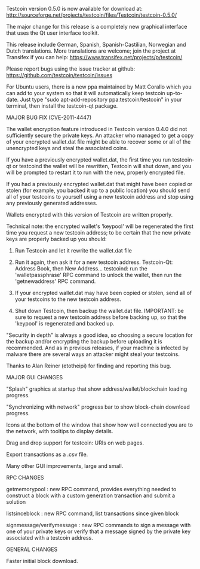 Testcoin version 0.5.0 is now available for download at:
http://sourceforge.net/projects/testcoin/files/Testcoin/testcoin-0.5.0/

The major change for this release is a completely new graphical interface that uses the Qt user interface toolkit.

This release include German, Spanish, Spanish-Castilian, Norwegian and Dutch translations. More translations are welcome; join the project at Transifex if you can help:
https://www.transifex.net/projects/p/testcoin/

Please report bugs using the issue tracker at github:
https://github.com/testcoin/testcoin/issues

For Ubuntu users, there is a new ppa maintained by Matt Corallo which you can add to your system so that it will automatically keep testcoin up-to-date.  Just type "sudo apt-add-repository ppa:testcoin/testcoin" in your terminal, then install the testcoin-qt package.

MAJOR BUG FIX  (CVE-2011-4447)

The wallet encryption feature introduced in Testcoin version 0.4.0 did not sufficiently secure the private keys. An attacker who
managed to get a copy of your encrypted wallet.dat file might be able to recover some or all of the unencrypted keys and steal the
associated coins.

If you have a previously encrypted wallet.dat, the first time you run testcoin-qt or testcoind the wallet will be rewritten, Testcoin will
shut down, and you will be prompted to restart it to run with the new, properly encrypted file.

If you had a previously encrypted wallet.dat that might have been copied or stolen (for example, you backed it up to a public
location) you should send all of your testcoins to yourself using a new testcoin address and stop using any previously generated addresses.

Wallets encrypted with this version of Testcoin are written properly.

Technical note: the encrypted wallet's 'keypool' will be regenerated the first time you request a new testcoin address; to be certain that the
new private keys are properly backed up you should:

1. Run Testcoin and let it rewrite the wallet.dat file

2. Run it again, then ask it for a new testcoin address.
Testcoin-Qt: Address Book, then New Address...
testcoind: run the 'walletpassphrase' RPC command to unlock the wallet,  then run the 'getnewaddress' RPC command.

3. If your encrypted wallet.dat may have been copied or stolen, send  all of your testcoins to the new testcoin address.

4. Shut down Testcoin, then backup the wallet.dat file.
IMPORTANT: be sure to request a new testcoin address before backing up, so that the 'keypool' is regenerated and backed up.

"Security in depth" is always a good idea, so choosing a secure location for the backup and/or encrypting the backup before uploading it is recommended. And as in previous releases, if your machine is infected by malware there are several ways an attacker might steal your testcoins.

Thanks to Alan Reiner (etotheipi) for finding and reporting this bug.

MAJOR GUI CHANGES

"Splash" graphics at startup that show address/wallet/blockchain loading progress.

"Synchronizing with network" progress bar to show block-chain download progress.

Icons at the bottom of the window that show how well connected you are to the network, with tooltips to display details.

Drag and drop support for testcoin: URIs on web pages.

Export transactions as a .csv file.

Many other GUI improvements, large and small.

RPC CHANGES

getmemorypool : new RPC command, provides everything needed to construct a block with a custom generation transaction and submit a solution

listsinceblock : new RPC command, list transactions since given block

signmessage/verifymessage : new RPC commands to sign a message with one of your private keys or verify that a message signed by the private key associated with a testcoin address.

GENERAL CHANGES

Faster initial block download.
